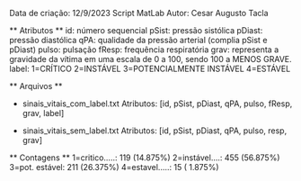 Data de criação: 12/9/2023
Script MatLab
Autor: Cesar Augusto Tacla

** Atributos **
id: número sequencial
pSist: pressão sistólica
pDiast: pressão diastólica
qPA: qualidade da pressão arterial (complia pSist e pDiast)
pulso: pulsação
fResp: frequência respiratória
grav: representa a gravidade da vítima em uma escala de 0 a 100, sendo 100 a MENOS GRAVE.
label: 1=CRÍTICO 2=INSTÁVEL 3=POTENCIALMENTE INSTÁVEL 4=ESTÁVEL

** Arquivos **
* sinais_vitais_com_label.txt
Atributos: [id, pSist, pDiast, qPA, pulso, fResp, grav, label]

* sinais_vitais_sem_label.txt
Atributos: [id, pSist, pDiast, qPA, pulso, resp, grav]

** Contagens **
1=critico.....: 119 (14.875%)
2=instável....: 455 (56.875%)
3=pot. estável: 211 (26.375%)
4=estavel.....: 15  ( 1.875%)